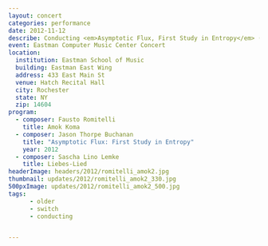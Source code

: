 ```yaml
---
layout: concert
categories: performance
date: 2012-11-12
describe: Conducting <em>Asymptotic Flux, First Study in Entropy</em> (2012) and Fausto Romitelli's <em>Amok Koma</em>, [Switch~ Ensemble].
event: Eastman Computer Music Center Concert
location:
  institution: Eastman School of Music
  building: Eastman East Wing
  address: 433 East Main St
  venue: Hatch Recital Hall
  city: Rochester
  state: NY
  zip: 14604
program:
  - composer: Fausto Romitelli
    title: Amok Koma
  - composer: Jason Thorpe Buchanan
    title: "Asymptotic Flux: First Study in Entropy"
    year: 2012
  - composer: Sascha Lino Lemke
    title: Liebes-Lied
headerImage: headers/2012/romitelli_amok2.jpg
thumbnail: updates/2012/romitelli_amok2_330.jpg
500pxImage: updates/2012/romitelli_amok2_500.jpg
tags:
      - older
      - switch
      - conducting


---
```

